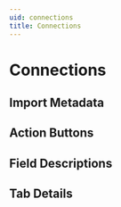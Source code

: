 ```yaml
---
uid: connections
title: Connections
---
```

# Connections

## Import Metadata

## Action Buttons

## Field Descriptions

## Tab Details

